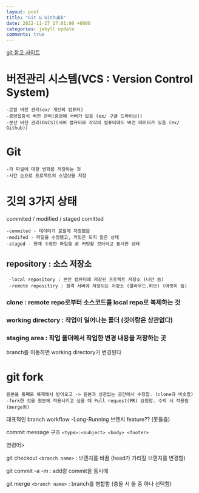 ```yaml
---
layout: post
title: "Git & Githubb"
date: 2022-11-27 17:01:00 +0900
categories: jekyll update
comments: true
---
```


[git 참고 사이트](https://git-scm.com/book/ko/v2/%EC%8B%9C%EC%9E%91%ED%95%98%EA%B8%B0-%EB%B2%84%EC%A0%84-%EA%B4%80%EB%A6%AC%EB%9E%80%3F)

# 버전관리 시스템(VCS : Version Control System)

    -로컬 버전 관리(ex/ 개인의 컴퓨터) 
    -중앙집중식 버전 관리(중앙에 서버가 있음 (ex/ 구글 드라이브))
    -분산 버전 관리(DVCS)(서버 컴퓨터와 각각의 컴퓨터에도 버전 데이터가 있음 (ex/ Github))


# Git
    -각 파일에 대한 변화를 저장하는 것
    -시간 순으로 프로젝트의 스냅샷을 저장


# 깃의 3가지 상태 
commited / modified / staged comitted 

    -commited - 데이터가 로컬에 저장됐음
    -modifed - 파일을 수정했고, 커밋은 되지 않은 상태 
    -staged - 현재 수정한 파일을 곧 커밋할 것이라고 표시한 상태


## repository : 소스 저장소

     -local repository : 본인 컴퓨터에 저장된 프로젝트 저장소 (나만 씀) 
     -remote repositiry : 원격 서버에 저장되는 저장소 (클라우드.허브) (여럿이 씀)


### clone : remote repo로부터 소스코드를 local repo로 복제하는 것 
### working directory : 작업이 일어나는 폴더 (깃이랑은 상관없다) 
### staging area : 작업 폴더에서 작업한 변경 내용을 저장하는 곳

branch를 이동하면 working directory가 변경된다

# git fork

    원본을 통째로 복제해서 받아오고 -> 원본과 상관없는 공간에서 수정함. (clone과 비슷함) -fork한 것을 원본에 적용시키고 싶을 때 Pull request(PR) 요청함. 수락 시 적용됨(merge됨)

대표적인 branch workflow -Long-Running 브랜치 feature?? (못들음)

commit message 구조 `<type>:<subject> <body> <footer>`

명령어>

git checkout `<branch name>` : 브랜치를 바꿈 (head가 가리킬 브랜치를 변경함)

git commit -a -m : add랑 commit을 동시에

git merge `<branch name>` : branch를 병합함 (충돌 시 둘 중 하나 선택함)